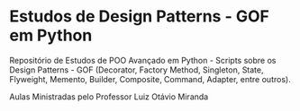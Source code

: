 # Estudos de Design Patterns - GOF em Python
 Repositório de Estudos de POO Avançado em Python - Scripts sobre os Design Patterns - GOF (Decorator, Factory Method, Singleton, State, Flyweight, Memento, Builder, Composite, Command, Adapter, entre outros).

 Aulas Ministradas pelo Professor Luiz Otávio Miranda
